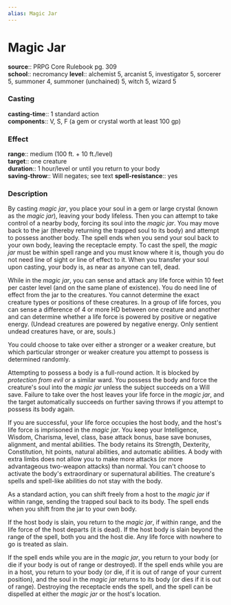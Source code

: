 ```yaml
---
alias: Magic Jar
---
```


# Magic Jar 

**source**:: PRPG Core Rulebook pg. 309  
**school**:: necromancy
**level**:: alchemist 5, arcanist 5, investigator 5, sorcerer 5, summoner 4, summoner (unchained) 5, witch 5, wizard 5

### Casting 

**casting-time**:: 1 standard action  
**components**:: V, S, F (a gem or crystal worth at least 100 gp)

### Effect 

**range**:: medium (100 ft. + 10 ft./level)  
**target**:: one creature  
**duration**:: 1 hour/level or until you return to your body  
**saving-throw**:: Will negates; see text
**spell-resistance**:: yes

### Description 

By casting *magic jar*, you place your soul in a gem or large crystal (known as the *magic jar*), leaving your body lifeless. Then you can attempt to take control of a nearby body, forcing its soul into the *magic jar*. You may move back to the jar (thereby returning the trapped soul to its body) and attempt to possess another body. The spell ends when you send your soul back to your own body, leaving the receptacle empty. To cast the spell, the *magic jar* must be within spell range and you must know where it is, though you do not need line of sight or line of effect to it. When you transfer your soul upon casting, your body is, as near as anyone can tell, dead.  
  
While in the *magic jar*, you can sense and attack any life force within 10 feet per caster level (and on the same plane of existence). You do need line of effect from the jar to the creatures. You cannot determine the exact creature types or positions of these creatures. In a group of life forces, you can sense a difference of 4 or more HD between one creature and another and can determine whether a life force is powered by positive or negative energy. (Undead creatures are powered by negative energy. Only sentient undead creatures have, or are, souls.)  
  
You could choose to take over either a stronger or a weaker creature, but which particular stronger or weaker creature you attempt to possess is determined randomly.  
  
Attempting to possess a body is a full-round action. It is blocked by *protection from evil* or a similar ward. You possess the body and force the creature's soul into the *magic jar* unless the subject succeeds on a Will save. Failure to take over the host leaves your life force in the *magic jar*, and the target automatically succeeds on further saving throws if you attempt to possess its body again.  
  
If you are successful, your life force occupies the host body, and the host's life force is imprisoned in the *magic jar*. You keep your Intelligence, Wisdom, Charisma, level, class, base attack bonus, base save bonuses, alignment, and mental abilities. The body retains its Strength, Dexterity, Constitution, hit points, natural abilities, and automatic abilities. A body with extra limbs does not allow you to make more attacks (or more advantageous two-weapon attacks) than normal. You can't choose to activate the body's extraordinary or supernatural abilities. The creature's spells and spell-like abilities do not stay with the body.  
  
As a standard action, you can shift freely from a host to the *magic jar* if within range, sending the trapped soul back to its body. The spell ends when you shift from the jar to your own body.  
  
If the host body is slain, you return to the *magic jar*, if within range, and the life force of the host departs (it is dead). If the host body is slain beyond the range of the spell, both you and the host die. Any life force with nowhere to go is treated as slain.  
  
If the spell ends while you are in the *magic jar*, you return to your body (or die if your body is out of range or destroyed). If the spell ends while you are in a host, you return to your body (or die, if it is out of range of your current position), and the soul in the *magic jar* returns to its body (or dies if it is out of range). Destroying the receptacle ends the spell, and the spell can be dispelled at either the *magic jar* or the host's location.

